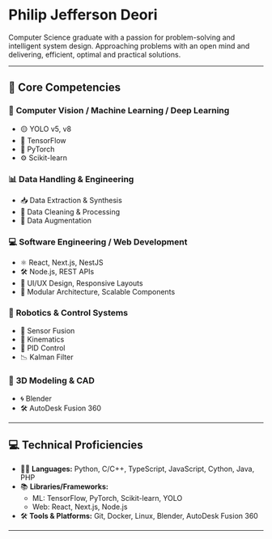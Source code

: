 # Philip Jefferson Deori

Computer Science graduate with a passion for problem-solving and intelligent system design. Approaching problems with an open mind and delivering, efficient, optimal and practical solutions.

---
## 🚀 **Core Competencies**

### 🧠 **Computer Vision / Machine Learning / Deep Learning**
- 🟡 YOLO v5, v8
- 🔶 TensorFlow
- 🔷 PyTorch
- ⚙️ Scikit-learn

### 📊 **Data Handling & Engineering**
- 📥 Data Extraction & Synthesis
- 🧹 Data Cleaning & Processing
- 🧪 Data Augmentation

### 💻 **Software Engineering / Web Development**
- ⚛️ React, Next.js, NestJS
- 🛠️ Node.js, REST APIs
- 🎨 UI/UX Design, Responsive Layouts
- 🧩 Modular Architecture, Scalable Components

### 🤖 **Robotics & Control Systems**
- 🧭 Sensor Fusion
- 🦿 Kinematics
- 🎯 PID Control
- 📉 Kalman Filter

### 🧱 **3D Modeling & CAD**
- 🌀 Blender
- 🛠️ AutoDesk Fusion 360

---

## 💻 **Technical Proficiencies**

- 🧑‍💻 **Languages:** Python, C/C++, TypeScript, JavaScript, Cython, Java, PHP  
- 📚 **Libraries/Frameworks:**  
  - ML: TensorFlow, PyTorch, Scikit-learn, YOLO  
  - Web: React, Next.js, Node.js  
- 🛠️ **Tools & Platforms:** Git, Docker, Linux, Blender, AutoDesk Fusion 360

---

<!-- ## GitHub Stats

![Your GitHub stats](https://github-readme-stats.vercel.app/api?username=yourusername&show_icons=true&hide_title=true&hide_border=true&theme=default)

--- -->
